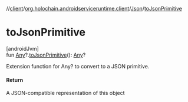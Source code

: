 //[client](../../../index.md)/[org.holochain.androidserviceruntime.client](../index.md)/[Json](index.md)/[toJsonPrimitive](to-json-primitive.md)

# toJsonPrimitive

[androidJvm]\
fun [Any](https://kotlinlang.org/api/core/kotlin-stdlib/kotlin/-any/index.html)?.[toJsonPrimitive](to-json-primitive.md)(): [Any](https://kotlinlang.org/api/core/kotlin-stdlib/kotlin/-any/index.html)?

Extension function for Any? to convert to a JSON primitive.

#### Return

A JSON-compatible representation of this object